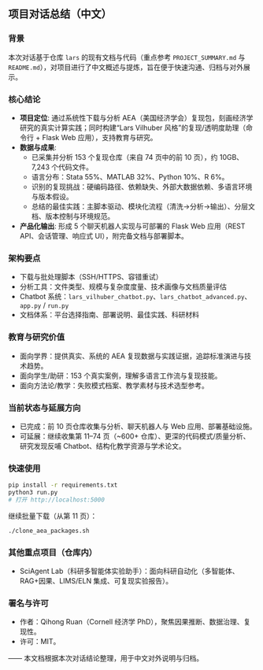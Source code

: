 ## 项目对话总结（中文）

### 背景
本次对话基于仓库 `lars` 的现有文档与代码（重点参考 `PROJECT_SUMMARY.md` 与 `README.md`），对项目进行了中文概述与提炼，旨在便于快速沟通、归档与对外展示。

### 核心结论
- **项目定位**: 通过系统性下载与分析 AEA（美国经济学会）复现包，刻画经济学研究的真实计算实践；同时构建“Lars Vilhuber 风格”的复现/透明度助理（命令行 + Flask Web 应用），支持教育与研究。
- **数据与成果**:
  - 已采集并分析 153 个复现仓库（来自 74 页中的前 10 页），约 10GB、7,243 个代码文件。
  - 语言分布：Stata 55%、MATLAB 32%、Python 10%、R 6%。
  - 识别的复现挑战：硬编码路径、依赖缺失、外部大数据依赖、多语言环境与版本假设。
  - 总结的最佳实践：主脚本驱动、模块化流程（清洗→分析→输出）、分层文档、版本控制与环境规范。
- **产品化输出**: 形成 5 个聊天机器人实现与可部署的 Flask Web 应用（REST API、会话管理、响应式 UI），附完备文档与部署脚本。

### 架构要点
- 下载与批处理脚本（SSH/HTTPS、容错重试）
- 分析工具：文件类型、规模与复杂度度量、技术画像与文档质量评估
- Chatbot 系统：`lars_vilhuber_chatbot.py`、`lars_chatbot_advanced.py`、`app.py` / `run.py`
- 文档体系：平台选择指南、部署说明、最佳实践、科研材料

### 教育与研究价值
- 面向学界：提供真实、系统的 AEA 复现数据与实践证据，追踪标准演进与技术趋势。
- 面向学生/助研：153 个真实案例，理解多语言工作流与复现技能。
- 面向方法论/教学：失败模式档案、教学素材与技术选型参考。

### 当前状态与延展方向
- 已完成：前 10 页仓库收集与分析、聊天机器人与 Web 应用、部署基础设施。
- 可延展：继续收集第 11–74 页（~600+ 仓库）、更深的代码模式/质量分析、研究发现反哺 Chatbot、结构化教学资源与学术论文。

### 快速使用
```bash
pip install -r requirements.txt
python3 run.py
# 打开 http://localhost:5000
```

继续批量下载（从第 11 页）：
```bash
./clone_aea_packages.sh
```

### 其他重点项目（仓库内）
- SciAgent Lab（科研多智能体实验助手）：面向科研自动化（多智能体、RAG+因果、LIMS/ELN 集成、可复现实验报告）。

### 署名与许可
- 作者：Qihong Ruan（Cornell 经济学 PhD），聚焦因果推断、数据治理、复现性。
- 许可：MIT。

—— 本文档根据本次对话结论整理，用于中文对外说明与归档。



